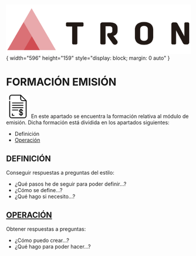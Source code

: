![Imagen TRON](./00-Imagen/logo-TRON.png){ width="596" height="159" style="display: block; margin: 0 auto" }
# FORMACIÓN EMISIÓN

![Imagen PÓLIZA](./00-Imagen/icono-emision-poliza.png "Formación") En este apartado se encuentra la formación relativa al módulo de emisión. Dicha formación está dividida en los apartados siguientes:

- Definición
- [Operación](./02-Operacion/FORMACION-emision-operacion.md)

## DEFINICIÓN
Conseguir respuestas a preguntas del estilo:

- ¿Qué pasos he de seguir para poder definir...?
- ¿Cómo se define...?
- ¿Qué hago si necesito...?

## [OPERACIÓN](./02-Operacion/FORMACION-emision-operacion.md)
Obtener respuestas a preguntas:

- ¿Cómo puedo crear...?
- ¿Qué hago para poder hacer...?
